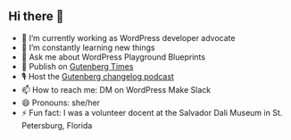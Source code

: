 ## Hi there 👋

- 🔭 I’m currently working as WordPress developer advocate 
- 🌱 I’m constantly learning new things
- 💬 Ask me about WordPress Playground Blueprints
- 📰 Publish on [Gutenberg Times](https://gutenbergtimes.com)
- 🎙️ Host the [Gutenberg changelog podcast](https://gutenbergtimes.com/podcast)
- 📫 How to reach me: DM on WordPress Make Slack
- 😄 Pronouns: she/her
- ⚡ Fun fact: I was a volunteer docent at the Salvador Dali Museum in St. Petersburg, Florida

